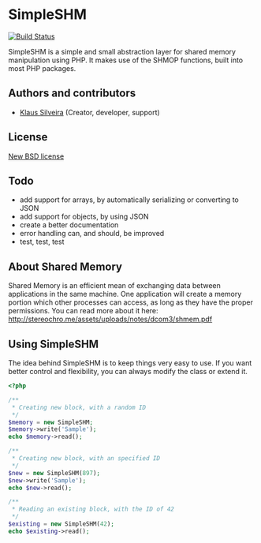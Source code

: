 # SimpleSHM
[![Build Status](https://secure.travis-ci.org/klaussilveira/SimpleSHM.png)](http://travis-ci.org/klaussilveira/SimpleSHM)

SimpleSHM is a simple and small abstraction layer for shared memory manipulation using PHP. It makes use of the SHMOP functions, built into most PHP packages. 

## Authors and contributors
* [Klaus Silveira](http://www.klaussilveira.com) (Creator, developer, support)

## License
[New BSD license](http://www.opensource.org/licenses/bsd-license.php)

## Todo
* add support for arrays, by automatically serializing or converting to JSON
* add support for objects, by using JSON
* create a better documentation
* error handling can, and should, be improved
* test, test, test

## About Shared Memory
Shared Memory is an efficient mean of exchanging data between applications in the same machine. One application will create a memory portion which other processes can access, as long as they have the proper permissions. You can read more about it here: http://stereochro.me/assets/uploads/notes/dcom3/shmem.pdf

## Using SimpleSHM
The idea behind SimpleSHM is to keep things very easy to use. If you want better control and flexibility, you can always modify the class or extend it. 

```php
<?php 

/**
 * Creating new block, with a random ID
 */
$memory = new SimpleSHM;
$memory->write('Sample');
echo $memory->read();

/**
 * Creating new block, with an specified ID
 */
$new = new SimpleSHM(897);
$new->write('Sample');
echo $new->read();

/**
 * Reading an existing block, with the ID of 42
 */
$existing = new SimpleSHM(42);
echo $existing->read();

```
